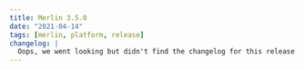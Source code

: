 ```yaml
---
title: Merlin 3.5.0
date: "2021-04-14"
tags: [merlin, platform, release]
changelog: |
  Oops, we went looking but didn't find the changelog for this release 🙈
---
```

